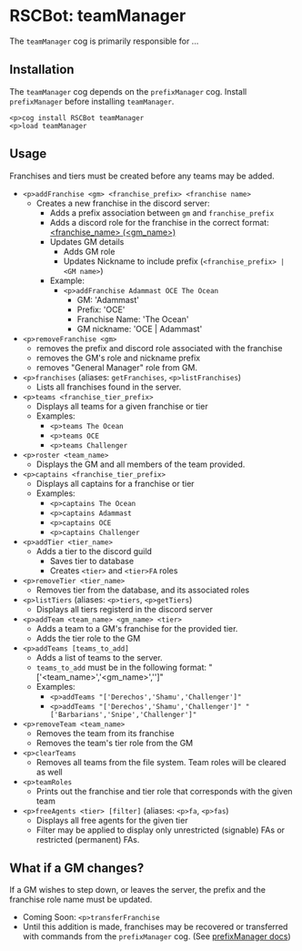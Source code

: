 # RSCBot: teamManager

The `teamManager` cog is primarily responsible for ...

## Installation

The `teamManager` cog depends on the `prefixManager` cog. Install `prefixManager` before installing `teamManager`.

```
<p>cog install RSCBot teamManager
<p>load teamManager
```

## Usage

Franchises and tiers must be created before any teams may be added. 

- `<p>addFranchise <gm> <franchise_prefix> <franchise name>`
  - Creates a new franchise in the discord server:
    - Adds a prefix association between `gm` and `franchise_prefix`
    - Adds a discord role for the franchise in the correct format: [<franchise_name> (<gm_name>)](https://media.discordapp.net/attachments/679698891129880580/707975741505273938/Capture.PNG)
    - Updates GM details
      - Adds GM role
      - Updates Nickname to include prefix (`<franchise_prefix> | <GM name>`)
    - Example:
      - `<p>addFranchise Adammast OCE The Ocean`
        - GM: 'Adammast'
        - Prefix: 'OCE'
        - Franchise Name: 'The Ocean'
        - GM nickname: 'OCE | Adammast'
- `<p>removeFranchise <gm>`
  - removes the prefix and discord role associated with the franchise
  - removes the GM's role and nickname prefix
  - removes "General Manager" role from GM.
- `<p>franchises` (aliases: `getFranchises`, `<p>listFranchises`)
  - Lists all franchises found in the server.
- `<p>teams <franchise_tier_prefix>`
  - Displays all teams for a given franchise or tier
  - Examples:
    - `<p>teams The Ocean`
    - `<p>teams OCE`
    - `<p>teams Challenger`
- `<p>roster <team_name>`
  - Displays the GM and all members of the team provided.
- `<p>captains <franchise_tier_prefix>`
  - Displays all captains for a franchise or tier
  - Examples:
    - `<p>captains The Ocean`
    - `<p>captains Adammast`
    - `<p>captains OCE`
    - `<p>captains Challenger`
- `<p>addTier <tier_name>`
  - Adds a tier to the discord guild
    - Saves tier to database
    - Creates `<tier>` and `<tier>FA` roles
- `<p>removeTier <tier_name>`
  - Removes tier from the database, and its associated roles
- `<p>listTiers` (aliases: `<p>tiers`, `<p>getTiers`)
  - Displays all tiers registerd in the discord server
- `<p>addTeam <team_name> <gm_name> <tier>`
  - Adds a team to a GM's franchise for the provided tier.
  - Adds the tier role to the GM
- `<p>addTeams [teams_to_add]`
  - Adds a list of teams to the server.
  - `teams_to_add` must be in the following format: "['<team_name>','<gm_name>','<tier>']"
  - Examples:
    - `<p>addTeams "['Derechos','Shamu','Challenger']"`
    - `<p>addTeams "['Derechos','Shamu','Challenger']" "['Barbarians','Snipe','Challenger']"`
- `<p>removeTeam <team_name>`
  - Removes the team from its franchise
  - Removes the team's tier role from the GM
- `<p>clearTeams`
  - Removes all teams from the file system. Team roles will be cleared as well
- `<p>teamRoles`
  - Prints out the franchise and tier role that corresponds with the given team
- `<p>freeAgents <tier> [filter]` (aliases: `<p>fa`, `<p>fas`)
  - Displays all free agents for the given tier
  - Filter may be applied to display only unrestricted (signable) FAs or restricted (permanent) FAs.


## What if a GM changes?

If a GM wishes to step down, or leaves the server, the prefix and the franchise role name must be updated.
- Coming Soon: `<p>transferFranchise`
- Until this addition is made, franchises may be recovered or transferred with commands from the `prefixManager` cog. (See [prefixManager docs](https://github.com/adammast/RSCBot/tree/master/prefixManager))
